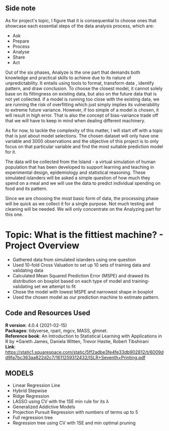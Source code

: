 ## Side note
As for project's topic, I figure that it is consequential to choose ones that showcase each essential steps of the data analysis process, which are: 
- Ask 
- Prepare 
- Process
- Analyse
- Share 
- Act 

Out of the six phases, Analyze is the one part that demands both knowledge and practical skills to achieve due to its nature of unpredictability. It entails using tools to format, transform data , identify pattern, and draw conclusion. To choose the closest model, it cannot solely base on its fittingness on existing data, but also on the future data that is not yet collected. if a model is running too close with the existing data, we are running the risk of overfitting which just simply implies its vulnerability to extreme future variance. However, if too simple of a model is chosen, it will result in high error. That is also the concept of bias-variance trade off that we will have to keep in mind when dealing different machinery. 

As for now, to tackle the complexity of this matter, I will start off with a topic that is just about model selections. The chosen dataset will only have one variable and 3000 observations and the objective of this project is to only focus on that particular variable and find the most suitable prediction model for it. 

The data will be collected from the Island - a virtual simulation of human population that has been developed to support learning and teaching in experimental design, epidemiology and statistical reasoning. These simulated islanders will be asked a simple question of how much they spend on a meal and we will use the data to predict individual spending on food and its pattern.

Since we are choosing the most basic form of data, the processing phase will be quick as we collect it for a single purpose. Not much testing and cleaning will be needed. We will only concentrate on the Analyzing part for this one. 


# Topic: What is the fittiest machine? - Project Overview
- Gathered data from simulated islanders using one question
- Used 10-fold Cross Valuation to set up 10 sets of training data and validating data 
- Calculated Mean Squared Prediction Error (MSPE) and drawed its distribution on boxplot based on each type of model and training-validating set we attempt to fit 
- Chose the model with lowest MSPE and narrowest shape in boxplot 
- Used the chosen model as our prediction machine to estimate pattern.

## Code and Resources Used
**R version**: 4.0.4 (2021-02-15)  
**Packages**: tidyverse, rpart, mgcv, MASS, glmnet.  
**Reference book**: An Introduction to Statistical Learning with Applications in R by *Gareth James, Daniela Witten, Trevor Hastie, Robert Tibshirani   
**Link**: https://static1.squarespace.com/static/5ff2adbe3fe4fe33db902812/t/6009dd9fa7bc363aa822d2c7/1611259312432/ISLR+Seventh+Printing.pdf

## MODELS
- Linear Regression Line
- Hybrid Stepwise
- Ridge Regression
- LASSO using CV with the 1SE min rule for its λ
- Generalized Addictive Models 
- Projection Pursuit Regression with numbers of terms up to 5
- Full regression tree 
- Regression tree using CV with 1SE and min optimal pruning


